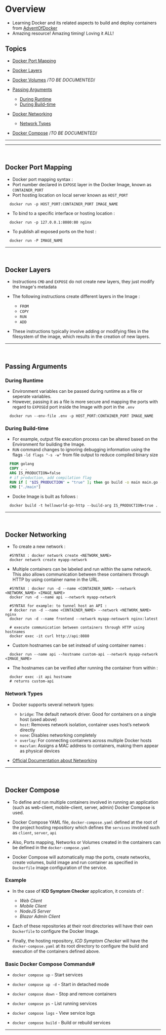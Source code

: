 # Overview
- Learning Docker and its related aspects to build and deploy containers from [AdventOfDocker](https://adventofdocker.com/)
- Amazing resource! Amazing timing! Loving it ALL!

## Topics

- [Docker Port Mapping](#docker-port-mapping)

- [Docker Layers](#docker-layers)

- [Docker Volumes]() /*TO BE DOCUMENTED*/

- [Passing Arguments](#passing-arguments)
  - [During Runtime](#during-runtime)
  - [During Build-time](#during-build-time)

- [Docker Networking](#docker-networking)
  - [Network Types](#network-types)

- [Docker Compose]() /*TO BE DOCUMENTED*/

<hr>
<hr>
</br>


## Docker Port Mapping

- Docker port mapping syntax :
 - Port number declared in `EXPOSE` layer in the Docker Image, known as `CONTAINER_PORT` 
 - Port hosting location on local server known as `HOST_PORT`

```pwsh
  docker run -p HOST_PORT:CONTAINER_PORT IMAGE_NAME
```

- To bind to a specific interface or hosting location :

```pwsh
  docker run -p 127.0.0.1:8080:80 nginx
```

- To publish all exposed ports on the host :

```pwsh
  docker run -P IMAGE_NAME
```


<hr>
</br>


## Docker Layers

- Instructions `CMD` and `EXPOSE` do not create new layers, they just modify the Image's metadata

- The following instructions create different layers in the Image :
  - `FROM`
  - `COPY`
  - `RUN`
  - `ADD`

- These instructions typically involve adding or modifying files in the filesystem of the image, which results in the creation of new layers.

<hr>
</br>


## Passing Arguments

### During Runtime
- Environment variables can be passed during runtime as a file or seperate variables.
- However, passing it as a file is more secure and mapping the ports with regard to `EXPOSE`d port inside the Image with port in the `.env`

```pwsh
  docker run --env-file .env -p HOST_PORT:CONTAINER_PORT IMAGE_NAME
```

### During Build-time
- For example, output file execution process can be altered based on the Environment for building the Image.
- `RUN` command changes to ignoring debugging information using the flags `-ld flags "-s -w"` from file output to reduce compiled binary size

```dockerfile
  FROM golang
  COPY . .
  ARG IS_PRODUCTION=false
  # if production, add compilation flag
  RUN if [ "$IS_PRODUCTION" = "true" ]; then go build -o main main.go -ldflags "-s -w"; else go build -o main main.go; fi
  CMD ["./main"]
```

- Docke Image is built as follows :

```pwsh
  docker build -t helloworld-go-http --build-arg IS_PRODUCTION=true .
```

<hr>
</br>


## Docker Networking

- To create a new network :

```pwsh
  #SYNTAX : docker network create <NETWORK_NAME>
  docker network create myapp-network
```

- Multiple containers can be labeled and run within the same network. This also allows communication between these containers through HTTP by using container name in the URL.

```pwsh
  #SYNTAX : docker run -d --name <CONTAINER_NAME> --network <NETWORK_NAME> <IMAGE_NAME>
  docker run -d --name api --network myapp-network

  #SYNTAX for example: to tunnel host an API : 
  # docker run -d --name <CONTAINER_NAME> --network <NETWORK_NAME> nginx 
  docker run -d --name frontend --network myapp-netowork nginx:latest

  # execute communication between containers through HTTP using hostnames
  docker exec -it curl http://api:8080
```

- Custom hostnames can be set instead of using container names :

```pwsh
  docker run --name api --hostname custom-api --network myapp-network <IMAGE_NAME>
```

- The hostnames can be verified after running the container from within :

```pwsh
  docker exec -it api hostname
  # returns custom-api
```


### Network Types 
- Docker supports several network types:

  - `bridge`: The default network driver. Good for containers on a single host (used above)
  - `host`: Removes network isolation, container uses host’s network directly
  - `none`: Disables networking completely
  - `overlay`: For connecting containers across multiple Docker hosts
  - `macvlan`: Assigns a MAC address to containers, making them appear as physical devices

- [Official Documentation about Networking](https://docs.docker.com/network/drivers/)


<hr>
</br>


## Docker Compose
- To define and run multiple containers involved in running an application (such as web-client, mobile-client, server, admin) Docker Compose is used. 

- Docker Compose YAML file, `docker-compose.yaml` defined at the root of the project hosting repositiory which defines the `services` involved such as `client`, `server`, `api` 
- Also, Ports mapping, Networks or Volumes created in the containers can be defined in the `docker-compose.yaml`

- Docker Compose will automatically map the ports, create networks, create volumes, build image and run container as specified in `Dockerfile` image configuration of the service.

### Example
- In the case of **ICD Symptom Checker** application, it consists of :
  - *Web Client*
  - *Mobile Client*
  - *NodeJS Server*
  - *Blazor Admin Client*

- Each of these repositories at their root directories will have their own `Dockerfile` to configure the Docker Image.
- Finally, the hosting repository, *ICD Symptom Checker* will have the `docker-compose.yaml` at its root directory to configure the build and execution of the containers defined above.


### Basic Docker Compose Commands#

- `docker compose up` - Start services

- `docker compose up -d` - Start in detached mode

- `docker compose down` - Stop and remove containers

- `docker compose ps` - List running services

- `docker compose logs` - View service logs

- `docker compose build` - Build or rebuild services


<hr>
</br>

